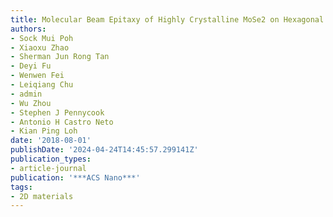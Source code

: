 ```yaml
---
title: Molecular Beam Epitaxy of Highly Crystalline MoSe2 on Hexagonal Boron Nitride
authors:
- Sock Mui Poh
- Xiaoxu Zhao
- Sherman Jun Rong Tan
- Deyi Fu
- Wenwen Fei
- Leiqiang Chu
- admin
- Wu Zhou
- Stephen J Pennycook
- Antonio H Castro Neto
- Kian Ping Loh
date: '2018-08-01'
publishDate: '2024-04-24T14:45:57.299141Z'
publication_types:
- article-journal
publication: '***ACS Nano***'
tags:
- 2D materials
---
```

